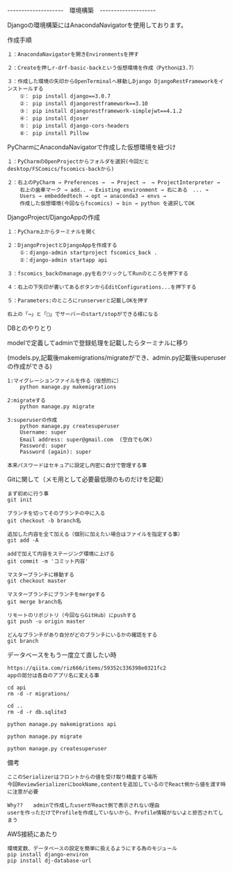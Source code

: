 --------------------　環境構築　--------------------

Djangoの環境構築にはAnacondaNavigatorを使用しております。


作成手順

    １：AnacondaNavigatorを開きEnvironmentsを押す
    
    ２：Createを押しr-drf-basic-backという仮想環境を作成（Pythonは3.7）
    
    ３：作成した環境の矢印からOpenTerminalへ移動しDjango DjangoRestFrameworkをインストールする
        ①： pip install django==3.0.7
        ②： pip install djangorestframework==3.10
        ③： pip install djangorestframework-simplejwt==4.1.2
        ④： pip install djoser
        ⑤： pip install django-cors-headers
        ⑥： pip install Pillow


PyCharmにAnacondaNavigatorで作成した仮想環境を紐づけ

    １：PyCharmのOpenProjectからフォルダを選択(今回だとdesktop/FSComics/fscomics-backから)
    
    ２：右上のPyCharm → Preferences →  → Project →  → ProjectInterpreter → 
        右上の歯車マーク → add.. → Existing environment → 右にある　... →
        Users → embeddedtech → opt → anaconda3 → envs →
        作成した仮想環境(今回ならfscomics) → bin → python を選択してOK
        
        
DjangoProject/DjangoAppの作成

    １：PyCharm上からターミナルを開く
    
    ２：DjangoProjectとDjangoAppを作成する
        ①：django-admin startproject fscomics_back .
        ②：django-admin startapp api
        
    ３：fscomics_backのmanage.pyを右クリックしてRunのところを押下する
    
    ４：右上の下矢印が書いてあるボタンからEditConfigurations...を押下する
    
    ５：Parameters:のところにrunserverと記載しOKを押す
    
    右上の「→」と「□」でサーバーのstart/stopができる様になる
    
    
DBとのやりとり

modelで定義してadminで登録処理を記載したらターミナルに移り

(models.py,記載後makemigrations/migrateができ、admin.py記載後superuserの作成ができる)

    1:マイグレーションファイルを作る（仮想的に）
        python manage.py makemigrations
    
    2:migrateする
        python manage.py migrate
        
    3:superuserの作成
        python manage.py createsuperuser
        Username: super
        Email address: super@gmail.com  (空白でもOK)
        Password: super
        Password (again): super
        
    本来パスワードはセキュアに設定し内密に自分で管理する事



Gitに関して（メモ用として必要最低限のものだけを記載）

    まず初めに行う事
    git init
    
    ブランチを切ってそのブランチの中に入る
    git checkout -b branch名
    
    追加した内容を全て加える（個別に加えたい場合はファイルを指定する事）
    git add -A
    
    addで加えて内容をステージング環境に上げる
    git commit -m 'コミット内容'
    
    マスターブランチに移動する
    git checkout master
    
    マスターブランチにブランチをmergeする
    git merge branch名
    
    リモートのリポジトリ（今回ならGitHub）にpushする
    git push -u origin master
    
    どんなブランチがあり自分がどのブランチにいるかの確認をする
    git branch
    
    
データベースをもう一度立て直したい時

    https://qiita.com/riz666/items/59352c336398e0321fc2
    appの部分は各自のアプリ名に変える事
    
    cd api
    rm -d -r migrations/
    
    cd ..
    rm -d -r db.sqlite3
    
    python manage.py makemigrations api
    
    python manage.py migrate
    
    python manage.py createsuperuser

    


備考

    ここのSerializerはフロントからの値を受け取り精査する場所
    今回ReviewSerializerにbookName,contentを追加しているのでReact側から値を渡す時に注意が必要
    
    Why??　　adminで作成したuserがReact側で表示されない理由
    userを作っただけでProfileを作成していないから、Profile情報がないよと拒否されてしまう
    
    

AWS接続にあたり

    環境変数、データベースの設定を簡単に扱えるようにする為のモジュール
    pip install django-environ
    pip install dj-database-url
    